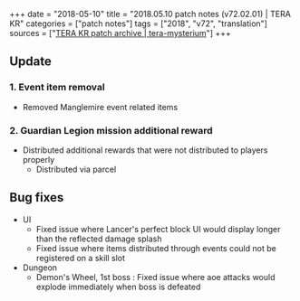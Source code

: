 +++
date = "2018-05-10"
title = "2018.05.10 patch notes (v72.02.01) | TERA KR"
categories = ["patch notes"]
tags = ["2018", "v72", "translation"]
sources = ["[TERA KR patch archive | tera-mysterium](/ko/patch/2018/v72-02-01)"]
+++

## Update

### **1.** Event item removal
- Removed Manglemire event related items

### **2.** Guardian Legion mission additional reward
- Distributed additional rewards that were not distributed to players properly
  - Distributed via parcel

## Bug fixes

- UI
  - Fixed issue where Lancer's perfect block UI would display longer than the reflected damage splash
  - Fixed issue where items distributed through events could not be registered on a skill slot
- Dungeon
  - Demon's Wheel, 1st boss : Fixed issue where aoe attacks would explode immediately when boss is defeated
